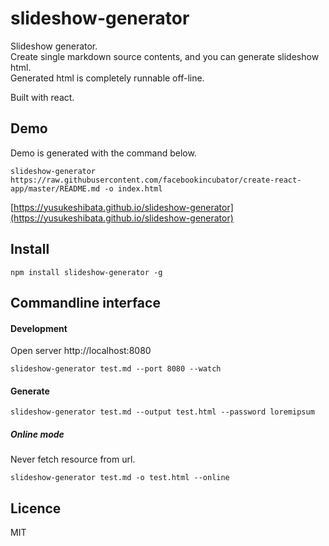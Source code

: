 slideshow-generator
=====

Slideshow generator.  
Create single markdown source contents, and you can generate slideshow html.  
Generated html is completely runnable off-line.  

Built with react.

Demo
----
Demo is generated with the command below.
```
slideshow-generator https://raw.githubusercontent.com/facebookincubator/create-react-app/master/README.md -o index.html
```

[https://yusukeshibata.github.io/slideshow-generator](https://yusukeshibata.github.io/slideshow-generator)

Install
-------

```
npm install slideshow-generator -g
```

Commandline interface
---------------------

#### Development

Open server http://localhost:8080

```
slideshow-generator test.md --port 8080 --watch
```

#### Generate

```
slideshow-generator test.md --output test.html --password loremipsum
```

##### Online mode
Never fetch resource from url.

```
slideshow-generator test.md -o test.html --online
```

Licence
-------
MIT
